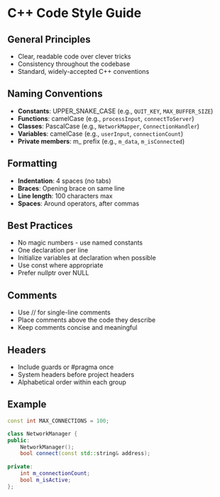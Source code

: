 # C++ Code Style Guide

## General Principles
- Clear, readable code over clever tricks
- Consistency throughout the codebase
- Standard, widely-accepted C++ conventions

## Naming Conventions
- **Constants**: UPPER_SNAKE_CASE (e.g., `QUIT_KEY`, `MAX_BUFFER_SIZE`)
- **Functions**: camelCase (e.g., `processInput`, `connectToServer`)
- **Classes**: PascalCase (e.g., `NetworkMapper`, `ConnectionHandler`)
- **Variables**: camelCase (e.g., `userInput`, `connectionCount`)
- **Private members**: m_ prefix (e.g., `m_data`, `m_isConnected`)

## Formatting
- **Indentation**: 4 spaces (no tabs)
- **Braces**: Opening brace on same line
- **Line length**: 100 characters max
- **Spaces**: Around operators, after commas

## Best Practices
- No magic numbers - use named constants
- One declaration per line
- Initialize variables at declaration when possible
- Use const where appropriate
- Prefer nullptr over NULL

## Comments
- Use // for single-line comments
- Place comments above the code they describe
- Keep comments concise and meaningful

## Headers
- Include guards or #pragma once
- System headers before project headers
- Alphabetical order within each group

## Example
```cpp
const int MAX_CONNECTIONS = 100;

class NetworkManager {
public:
    NetworkManager();
    bool connect(const std::string& address);
    
private:
    int m_connectionCount;
    bool m_isActive;
};
```